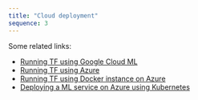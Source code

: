 ```yaml
---
title: "Cloud deployment"
sequence: 3
---
```


Some related links:

- [Running TF using Google Cloud ML](https://cloud.google.com/ml-engine/docs/how-tos/training-steps)
- [Running TF using Azure](https://blogs.msdn.microsoft.com/uk_faculty_connection/2017/03/27/azure-gpu-tensorflow-step-by-step-setup/)
- [Running TF using Docker instance on Azure](https://blogs.msdn.microsoft.com/uk_faculty_connection/2016/09/26/tensorflow-on-docker-with-microsoft-azure/)
- [Deploying a ML service on Azure using Kubernetes](https://medium.com/towards-data-science/how-to-deploy-machine-learning-models-with-tensorflow-part-3-into-the-cloud-7115ff774bb6)